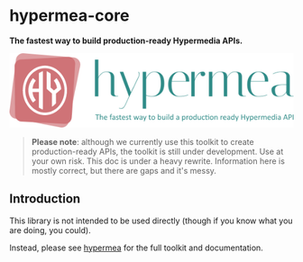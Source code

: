 # hypermea-core
**The fastest way to build production-ready Hypermedia APIs.**



![](https://github.com/pointw-dev/hypermea/blob/main/img/hypermea-letterhead.png?raw=True)



> **Please note**:  although we currently use this toolkit to create production-ready APIs, the toolkit is still under development.  Use at your own risk.  This doc is under a heavy rewrite.  Information here is mostly correct, but there are gaps and it's messy.



## Introduction

This library is not intended to be used directly (though if you know what you are doing, you could).

Instead, please see [hypermea](https://github.com/pointw-dev/hypermea) for the full toolkit and documentation.
